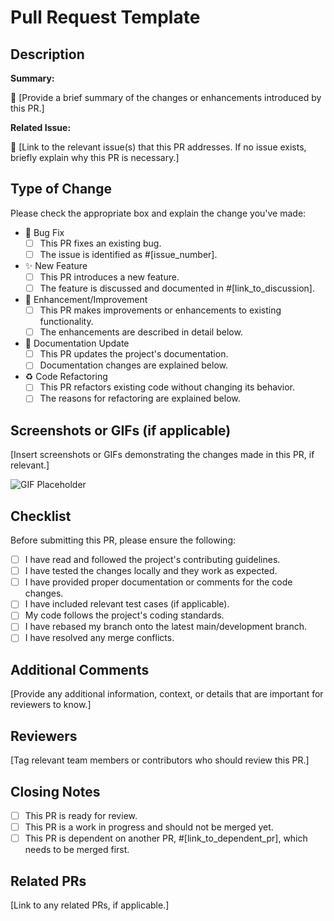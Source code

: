 # Pull Request Template

## Description

**Summary:**

🚀 [Provide a brief summary of the changes or enhancements introduced by this PR.]

**Related Issue:**

🔗 [Link to the relevant issue(s) that this PR addresses. If no issue exists, briefly explain why this PR is necessary.]

## Type of Change

Please check the appropriate box and explain the change you've made:

- 🐛 Bug Fix
  - [ ] This PR fixes an existing bug.
  - [ ] The issue is identified as #[issue_number].

- ✨ New Feature
  - [ ] This PR introduces a new feature.
  - [ ] The feature is discussed and documented in #[link_to_discussion].

- 🚀 Enhancement/Improvement
  - [ ] This PR makes improvements or enhancements to existing functionality.
  - [ ] The enhancements are described in detail below.

- 📝 Documentation Update
  - [ ] This PR updates the project's documentation.
  - [ ] Documentation changes are explained below.

- ♻️ Code Refactoring
  - [ ] This PR refactors existing code without changing its behavior.
  - [ ] The reasons for refactoring are explained below.

## Screenshots or GIFs (if applicable)

[Insert screenshots or GIFs demonstrating the changes made in this PR, if relevant.]

<!-- Replace with your GIF URL -->
![GIF Placeholder](https://via.placeholder.com/300) 

## Checklist

Before submitting this PR, please ensure the following:

- [ ] I have read and followed the project's contributing guidelines.
- [ ] I have tested the changes locally and they work as expected.
- [ ] I have provided proper documentation or comments for the code changes.
- [ ] I have included relevant test cases (if applicable).
- [ ] My code follows the project's coding standards.
- [ ] I have rebased my branch onto the latest main/development branch.
- [ ] I have resolved any merge conflicts.

## Additional Comments

[Provide any additional information, context, or details that are important for reviewers to know.]

## Reviewers

[Tag relevant team members or contributors who should review this PR.]

## Closing Notes

- [ ] This PR is ready for review.
- [ ] This PR is a work in progress and should not be merged yet.
- [ ] This PR is dependent on another PR, #[link_to_dependent_pr], which needs to be merged first.

## Related PRs

[Link to any related PRs, if applicable.]
